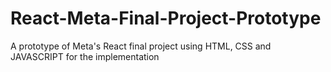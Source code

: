 # React-Meta-Final-Project-Prototype
A prototype of Meta's React final project using HTML, CSS and JAVASCRIPT for the implementation

